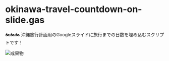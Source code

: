 # okinawa-travel-countdown-on-slide.gas

🏍🏍🏍 沖縄旅行計画用のGoogleスライドに旅行までの日数を埋め込むスクリプトです！  

![成果物](./fruit.gif)  
